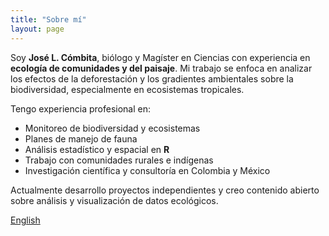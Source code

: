 ```yaml
---
title: "Sobre mí"
layout: page
---
```


Soy **José L. Cómbita**, biólogo y Magíster en Ciencias con experiencia en **ecología de comunidades y del paisaje**. Mi trabajo se enfoca en analizar los efectos de la deforestación y los gradientes ambientales sobre la biodiversidad, especialmente en ecosistemas tropicales.

Tengo experiencia profesional en:
- Monitoreo de biodiversidad y ecosistemas
- Planes de manejo de fauna
- Análisis estadístico y espacial en **R**
- Trabajo con comunidades rurales e indígenas
- Investigación científica y consultoría en Colombia y México

Actualmente desarrollo proyectos independientes y creo contenido abierto sobre análisis y visualización de datos ecológicos.

[English](/about)

